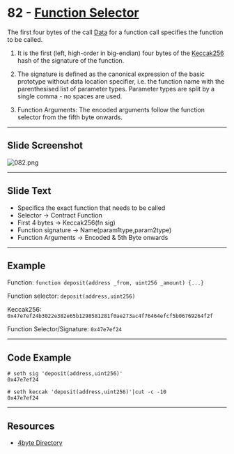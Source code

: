 # 82 - [Function Selector](Function%20Selector.md)
The first four bytes of the call [Data](Data.md) for a function call specifies the function to be called. 

1.  It is the first (left, high-order in big-endian) four bytes of the [Keccak256](Keccak256.md) hash of the signature of the function. 
    
2.  The signature is defined as the canonical expression of the basic prototype without data location specifier, i.e. the function name with the parenthesised list of parameter types. Parameter types are split by a single comma - no spaces are used.
    
3.  Function Arguments: The encoded arguments follow the function selector from the fifth byte onwards.
___
## Slide Screenshot
![082.png](../images/ethereum101/082.png)
___
## Slide Text
- Specifics the exact function that needs to be called
- Selector -> Contract Function
- First 4 bytes -> Keccak256(fn sig)
- Function signature -> Name(param1type,param2type)
- Function Arguments -> Encoded & 5th Byte onwards
___
## Example
Function: ``function deposit(address _from, uint256 _amount) {...}``

Function selector: ``deposit(address,uint256)``

Keccak256: `0x47e7ef24b3022e382e65b1298581281f0ae273ac4f76464efcf5b06769264f2f`

Function Selector/Signature: `0x47e7ef24`

___
## Code Example
```
# seth sig 'deposit(address,uint256)'
0x47e7ef24

# seth keccak 'deposit(address,uint256)'|cut -c -10
0x47e7ef24
```

___
## Resources
- [4byte Directory](https://www.4byte.directory/) 